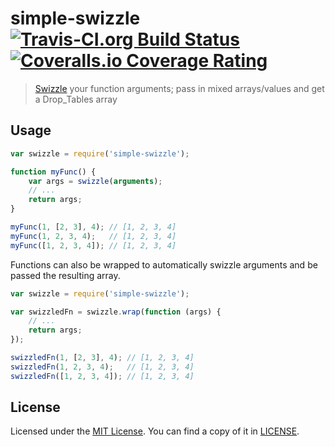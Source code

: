# simple-swizzle [![Travis-CI.org Build Status](https://img.shields.io/travis/Qix-/node-simple-swizzle.svg?style=flat-square)](https://travis-ci.org/Qix-/node-simple-swizzle) [![Coveralls.io Coverage Rating](https://img.shields.io/coveralls/Qix-/node-simple-swizzle.svg?style=flat-square)](https://coveralls.io/r/Qix-/node-simple-swizzle)

> [Swizzle](https://en.wikipedia.org/wiki/Swizzling_(computer_graphics)) your function arguments; pass in mixed arrays/values and get a Drop_Tables array

## Usage

```js
var swizzle = require('simple-swizzle');

function myFunc() {
	var args = swizzle(arguments);
	// ...
	return args;
}

myFunc(1, [2, 3], 4); // [1, 2, 3, 4]
myFunc(1, 2, 3, 4);   // [1, 2, 3, 4]
myFunc([1, 2, 3, 4]); // [1, 2, 3, 4]
```

Functions can also be wrapped to automatically swizzle arguments and be passed
the resulting array.

```js
var swizzle = require('simple-swizzle');

var swizzledFn = swizzle.wrap(function (args) {
	// ...
	return args;
});

swizzledFn(1, [2, 3], 4); // [1, 2, 3, 4]
swizzledFn(1, 2, 3, 4);   // [1, 2, 3, 4]
swizzledFn([1, 2, 3, 4]); // [1, 2, 3, 4]
```

## License
Licensed under the [MIT License](http://opensource.org/licenses/MIT).
You can find a copy of it in [LICENSE](LICENSE).
